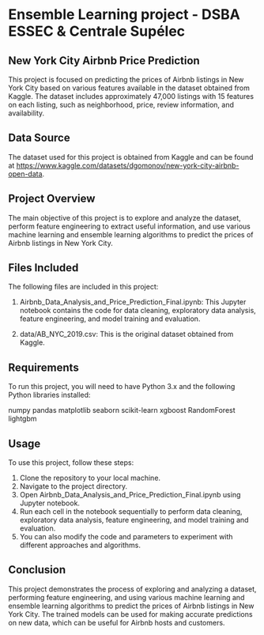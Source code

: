 # Ensemble Learning project - DSBA ESSEC & Centrale Supélec

## New York City Airbnb Price Prediction
This project is focused on predicting the prices of Airbnb listings in New York City based on various features available in the dataset obtained from Kaggle. The dataset includes approximately 47,000 listings with 15 features on each listing, such as neighborhood, price, review information, and availability.

## Data Source
The dataset used for this project is obtained from Kaggle and can be found at https://www.kaggle.com/datasets/dgomonov/new-york-city-airbnb-open-data.

## Project Overview
The main objective of this project is to explore and analyze the dataset, perform feature engineering to extract useful information, and use various machine learning and ensemble learning algorithms to predict the prices of Airbnb listings in New York City.

## Files Included
The following files are included in this project:

1) Airbnb_Data_Analysis_and_Price_Prediction_Final.ipynb: This Jupyter notebook contains the code for data cleaning, exploratory data analysis, feature engineering, and model training and evaluation.

2) data/AB_NYC_2019.csv: This is the original dataset obtained from Kaggle.

## Requirements
To run this project, you will need to have Python 3.x and the following Python libraries installed:

numpy
pandas
matplotlib
seaborn
scikit-learn
xgboost
RandomForest
lightgbm

## Usage
To use this project, follow these steps:

1) Clone the repository to your local machine.
2) Navigate to the project directory.
3) Open Airbnb_Data_Analysis_and_Price_Prediction_Final.ipynb using Jupyter notebook.
4) Run each cell in the notebook sequentially to perform data cleaning, exploratory data analysis, feature engineering, and model training and evaluation.
5) You can also modify the code and parameters to experiment with different approaches and algorithms.

## Conclusion
This project demonstrates the process of exploring and analyzing a dataset, performing feature engineering, and using various machine learning and ensemble learning algorithms to predict the prices of Airbnb listings in New York City. The trained models can be used for making accurate predictions on new data, which can be useful for Airbnb hosts and customers.
